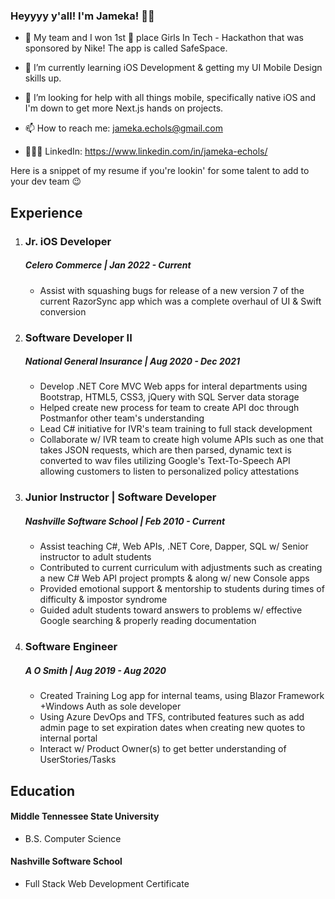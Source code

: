 ### Heyyyy y'all! I'm Jameka! 👋🏽


- 🔭 My team and I won 1st 🥇 place Girls In Tech - Hackathon that was sponsored by Nike! The app is called SafeSpace. 
- 🌱 I’m currently learning iOS Development & getting my UI Mobile Design skills up. 
- 🤔 I’m looking for help with all things mobile, specifically native iOS and I'm down to get more Next.js hands on projects.

- 📫 How to reach me: jameka.echols@gmail.com
- 👩🏽‍💻 LinkedIn: https://www.linkedin.com/in/jameka-echols/

Here is a snippet of my resume if you're lookin' for some talent to add to your dev team 😉

## Experience 
1. ### Jr. iOS Developer 
    ##### Celero Commerce | Jan 2022 - Current
    * Assist with squashing bugs for release of a new version 7 of the current RazorSync app which was a complete overhaul of UI & Swift conversion

     
2. ### Software Developer II
     ##### National General Insurance  | Aug 2020 - Dec 2021
     * Develop .NET Core MVC Web apps for interal departments using Bootstrap, HTML5, CSS3, jQuery with SQL Server data storage
     * Helped create new process for team to create API doc through Postmanfor other team's understanding
     * Lead C# initiative for IVR's team training to full stack development
     * Collaborate w/ IVR team to create high volume APIs such as one that takes JSON requests, which are then parsed, dynamic text is converted to wav files utilizing Google's Text-To-Speech API allowing customers to listen to personalized policy attestations

3. ### Junior Instructor | Software Developer
     ##### Nashville Software School  | Feb 2010 - Current
     * Assist teaching C#, Web APIs, .NET Core, Dapper, SQL w/ Senior instructor to adult students
     * Contributed to current curriculum with adjustments such as creating a new C# Web API project prompts & along w/ new Console apps
     * Provided emotional support & mentorship to students during times of difficulty & impostor syndrome
     * Guided adult students toward answers to problems w/ effective Google searching & properly reading documentation

4. ### Software Engineer
     ##### A O Smith | Aug 2019 - Aug 2020
     * Created Training Log app for internal teams, using Blazor Framework +Windows Auth as sole developer
     * Using Azure DevOps and TFS, contributed features such as add admin page to set expiration dates when creating new quotes to internal portal
     * Interact w/ Product Owner(s) to get better understanding of UserStories/Tasks


## Education

#### Middle Tennessee State University 
   - B.S. Computer Science 
 
 #### Nashville Software School
   - Full Stack Web Development Certificate 
   
